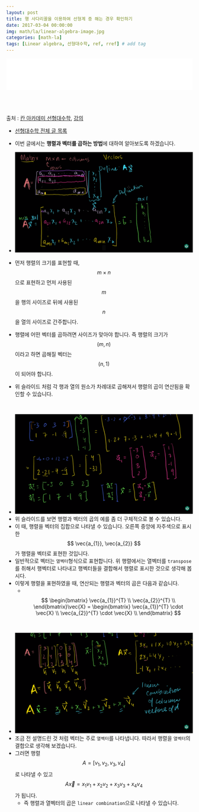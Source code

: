 ```yaml
---
layout: post
title: 행 사다리꼴을 이용하여 선형계 증 해는 경우 확인하기
date: 2017-03-04 00:00:00
img: math/la/linear-algebra-image.jpg
categories: [math-la] 
tags: [Linear algebra, 선형대수학, ref, rref] # add tag
---
```


<iframe src="//partners.coupang.com/cdn/redirect?url=customjs%2Faffiliate%2Fsearch-bar%2F0.0.3%2Flogo-01.html%3FtrackingCode%3DAF1042200" width="100%" height="85" frameborder="0" scrolling="no"></iframe>

<br><br>

출처 : [칸 아카데미 선형대수학](https://ko.khanacademy.org/math/linear-algebra/vectors-and-spaces), [강의](https://www.youtube.com/watch?v=JVDrlTdzxiI&t=5s&list=PL-AYo7WyW9XfDgdJrnYF-GFmD7pVGJ1Sc&index=30)

+ [선형대수학 전체 글 목록](https://gaussian37.github.io/math-la-Linear-Algebra-Table/)

+ 이번 글에서는 **행렬과 벡터를 곱하는 방법**에 대하여 알아보도록 하겠습니다.

+ <img src="../assets/img/math/la/matrix-vector-product/1.PNG" alt="Drawing" style="width: 600px;"/>
+ 먼저 행렬의 크기를 표현할 때, $$ m \times n $$으로 표현하고 먼저 사용된 $$ m $$을 행의 사이즈로 뒤에 사용된 $$ n $$을 열의 사이즈로 간주합니다.
+ 행렬에 어떤 벡터를 곱하려면 사이즈가 맞아야 합니다. 즉 행렬의 크기가 $$ (m, n) $$ 이라고 하면 곱해질 벡터는 $$ (n, 1) $$이 되어야 합니다.
+ 위 슬라이드 처럼 각 행과 열의 원소가 차례대로 곱해져서 행렬의 곱이 연산됨을 확인할 수 있습니다.

<br>

+ <img src="../assets/img/math/la/matrix-vector-product/2.PNG" alt="Drawing" style="width: 600px;"/>
+ 위 슬라이드를 보면 행렬과 벡터의 곱의 예를 좀 더 구체적으로 볼 수 있습니다.
+ 이 때, 행렬을 벡터의 집합으로 나타낼 수 있습니다. 오른쪽 중앙에 자주색으로 표시한 $$ \vec{a_{1}}, \vec{a_{2}} $$가 행렬을 벡터로 표현한 것입니다.
+ 일반적으로 벡터는 `열벡터`형식으로 표현합니다. 위 행렬에서는 열벡터를 `transpose`를 취해서 행벡터로 나타내고 행벡터들을 결합해서 행렬로 표시한 것으로 생각해 봅시다.
+ 이렇게 행렬을 표현하였을 때, 연산되는 행렬과 벡터의 곱은 다음과 같습니다.
    + 　$$ \begin{bmatrix} \vec{a_{1}}^{T} \\ \vec{a_{2}}^{T}  \\ \end{bmatrix}\vec{X} = \begin{bmatrix} \vec{a_{1}}^{T} \cdot \vec{X} \\ \vec{a_{2}}^{T} \cdot \vec{X} \\ \end{bmatrix} $$
    
<br>

+ <img src="../assets/img/math/la/matrix-vector-product/3.PNG" alt="Drawing" style="width: 600px;"/>
+ 조금 전 설명드린 것 처럼 벡터는 주로 `열벡터`를 나타냅니다. 따라서 행렬을 `열벡터`의 결합으로 생각해 보겠습니다.
+ 그러면 행렬 $$ A = [v_{1}, v_{2}, v_{3}, v_{4}] $$로 나타낼 수 있고 $$ A\vec{x} = x_{1}v_{1} + x_{2}v_{2} + x_{3}v_{3} + x_{4}v_{4} $$ 가 됩니다.
    + 즉 행렬과 열벡터의 곱은 `linear combination`으로 나타낼 수 있습니다.